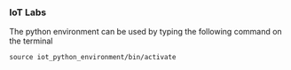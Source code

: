 ### IoT Labs

The python environment can be used by typing the following command on the terminal
```
source iot_python_environment/bin/activate
```